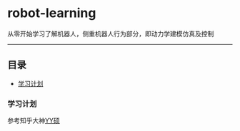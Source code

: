 # robot-learning
从零开始学习了解机器人，侧重机器人行为部分，即动力学建模仿真及控制
***
## 目录
* [学习计划](#学习计划)
### 学习计划
参考知乎大神[YY硕](https://zhuanlan.zhihu.com/p/22266788 "机器人工程师学习计划")
